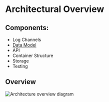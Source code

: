 # Architectural Overview

## Components:

- Log Channels
- [Data Model](https://github.com/willemodendaal/loggy/blob/master/doc/data%20model.md)
- API
- Container Structure
- Storage
- Testing

## Overview

![Architecture overview diagram](https://github.com/willemodendaal/loggy/blob/master/doc/diagrams/architectural%20overview.png)
